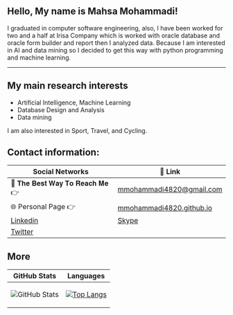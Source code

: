 ## Hello, My name is Mahsa Mohammadi!

I graduated in computer software engineering, also, I have been worked for two and a half at Irisa Company which is worked with oracle database and oracle form builder and report then I analyzed data. Because I am interested in AI and data mining so I decided to get this way with python programming and machine learning.

---

## My main research interests
- Artificial Intelligence, Machine Learning   
- Database Design and Analysis
- Data mining

I am also interested in Sport, Travel, and Cycling.


<!-- icons without padding -->

[1.2]: http://i.imgur.com/wWzX9uB.png (twitter icon without padding)
[2.2]: http://i.imgur.com/fep1WsG.png (facebook icon without padding)
[3.2]: http://i.imgur.com/VlgBKQ9.png (google plus icon without padding)
[4.2]: http://i.imgur.com/jDRp47c.png (tumblr icon without padding)
[5.2]: http://i.imgur.com/Vvy3Kru.png (dribbble icon without padding)
[6.2]: http://i.imgur.com/9I6NRUm.png (github icon without padding)


## Contact information:
| Social Networks  | 🔗 Link          |
|-----------|--------------------|
| 📧 𝐓𝐡𝐞 𝐁𝐞𝐬𝐭 𝐖𝐚𝐲 𝐓𝐨 𝐑𝐞𝐚𝐜𝐡 𝐌𝐞 👉 | mmohammadi4820@gmail.com |
| 🌐 Personal Page 👉 | [mmohammadi4820.github.io](https://mmohammadi4820.github.io/) |
|  [Linkedin](https://www.linkedin.com/in/mmohammadi4820/) | [Skype]()  |
|  [Twitter](https://twitter.com/Mahsa76792962) |  |




## More


| GitHub Stats  | Languages          |
|-----------|--------------------|
| <p><img src="https://github-readme-stats.vercel.app/api?username=mmohammadi4820&amp;show_icons=true" alt="GitHub Stats"></p> | [![Top Langs](https://github-readme-stats.vercel.app/api/top-langs/?username=mmohammadi4820&layout=compact)](https://github.com/mmohammadi4820/github-readme-stats) |


